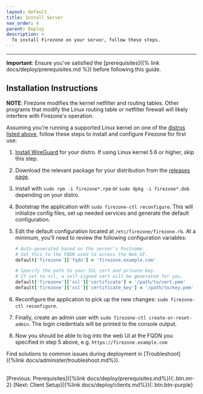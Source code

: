 ```yaml
---
layout: default
title: Install Server
nav_order: 4
parent: Deploy
description: >
  To install Firezone on your server, follow these steps.
---
```

---

**Important**: Ensure you've satisfied the
[prerequisites]({% link docs/deploy/prerequisites.md %}) before following this
guide.

## Installation Instructions

**NOTE**: Firezone modifies the kernel netfilter and routing tables. Other
programs that modify the Linux routing table or netfilter firewall
will likely interfere with Firezone's operation.

Assuming you're running a supported Linux kernel on one of the [distros
listed above](#supported-linux-distributions), follow these steps to install and
configure Firezone for first use:

1. [Install WireGuard](https://www.wireguard.com/install/) for your distro.
   If using Linux kernel 5.6 or higher, skip this step.
1. Download the relevant package for your distribution from the
   [releases page](https://github.com/firezone/firezone/releases).
1. Install with `sudo rpm -i firezone*.rpm` or `sudo dpkg -i firezone*.deb`
   depending on your distro.
1. Bootstrap the application with `sudo firezone-ctl reconfigure`. This will
   initialize config files, set up needed services and generate the default
   configuration.
1. Edit the default configuration located at `/etc/firezone/firezone.rb`.
   At a minimum, you'll need to review the following configuration variables:

   ```ruby
   # Auto-generated based on the server's hostname.
   # Set this to the FQDN used to access the Web UI.
   default['firezone']['fqdn'] = 'firezone.example.com'

   # Specify the path to your SSL cert and private key.
   # If set to nil, a self-signed cert will be generated for you.
   default['firezone']['ssl']['certificate'] = '/path/to/cert.pem'
   default['firezone']['ssl']['certificate_key'] = '/path/to/key.pem'
   ```

1. Reconfigure the application to pick up the new changes:
   `sudo firezone-ctl reconfigure`.
1. Finally, create an admin user with `sudo firezone-ctl create-or-reset-admin`.
   The login credentials will be printed to the console output.
1. Now you should be able to log into the web UI at the FQDN you specified in
   step 5 above, e.g. `https://firezone.example.com`

Find solutions to common issues during deployment in [Troubleshoot]({%link docs/administer/troubleshoot.md%}).

\
[Previous: Prerequisites]({%link docs/deploy/prerequisites.md%}){:.btn.mr-2}
[Next: Client Setup]({%link docs/deploy/clients.md%}){:.btn.btn-purple}
